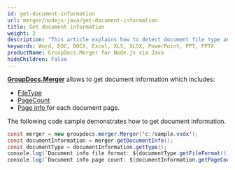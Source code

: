 ```yaml
---
id: get-document-information
url: merger/nodejs-java/get-document-information
title: Get document information
weight: 2
description: "This article explains how to detect document file type and calculate pages count when merge PDF, Word(DOC, DOCX), Excel(XLS, XLSX), PowerPoint(PPT, PPTX) files with GroupDocs.Merger for Node.js via Java."
keywords: Word, DOC, DOCX, Excel, XLS, XLSX, PowerPoint, PPT, PPTX
productName: GroupDocs.Merger for Node.js via Java
hideChildren: False
---
```

[**GroupDocs.Merger**](https://products.groupdocs.com/merger/nodejs-java) allows to get document information which includes:

*   [FileType](https://reference.groupdocs.com/java/merger/com.groupdocs.merger.domain.result/IDocumentInfo#getType())
*   [PageCount](https://reference.groupdocs.com/java/merger/com.groupdocs.merger.domain.result/IDocumentInfo#getPageCount())
*   [Page info ](https://reference.groupdocs.com/java/merger/com.groupdocs.merger.domain.result/IPageInfo)for each document page.

  
The following code sample demonstrates how to get document information.

```java
const merger = new groupdocs.merger.Merger('c:/sample.vsdx');
const documentInformation = merger.getDocumentInfo();
const documentType = documentInformation.getType();
console.log(`Document info file format: ${documentType.getFileFormat()}`);
console.log(`Document info page count: ${documentInformation.getPageCount()}`);
```
